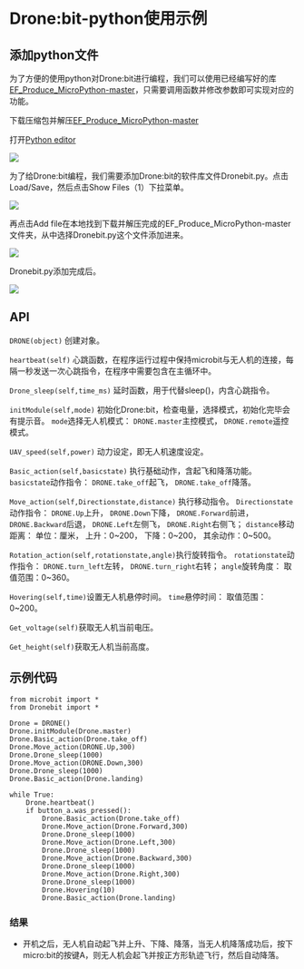 # Drone:bit-python使用示例

## 添加python文件

为了方便的使用python对Drone:bit进行编程，我们可以使用已经编写好的库[EF_Produce_MicroPython-master](https://github.com/elecfreaks/EF_Produce_MicroPython/archive/refs/heads/master.zip)，只需要调用函数并修改参数即可实现对应的功能。

下载压缩包并解压[EF_Produce_MicroPython-master](https://github.com/elecfreaks/EF_Produce_MicroPython/archive/refs/heads/master.zip)

打开[Python editor](https://python.microbit.org/v/2.0)

![](./images/AI-py-01.png)

为了给Drone:bit编程，我们需要添加Drone:bit的软件库文件Dronebit.py。点击Load/Save，然后点击Show Files（1）下拉菜单。


![](./images/AI-py-02.png)

再点击Add file在本地找到下载并解压完成的EF_Produce_MicroPython-master文件夹，从中选择Dronebit.py这个文件添加进来。

![](./images/AI-py-03.png)

Dronebit.py添加完成后。

![](./images/AI-py-04.png)

## API

`DRONE(object)`
创建对象。

`heartbeat(self)`
心跳函数，在程序运行过程中保持microbit与无人机的连接，每隔一秒发送一次心跳指令，在程序中需要包含在主循环中。

`Drone_sleep(self,time_ms)`
延时函数，用于代替sleep()，内含心跳指令。

`initModule(self,mode)`
初始化Drone:bit，检查电量，选择模式，初始化完毕会有提示音。
`mode`选择无人机模式：
        `DRONE.master`主控模式，
        `DRONE.remote`遥控模式。

`UAV_speed(self,power)`
动力设定，即无人机速度设定。

`Basic_action(self,basicstate)`
执行基础动作，含起飞和降落功能。
`basicstate`动作指令：
        `DRONE.take_off`起飞，
        `DRONE.take_off`降落。 

`Move_action(self,Directionstate,distance)`
执行移动指令。
`Directionstate`动作指令：
        `DRONE.Up`上升，
        `DRONE.Down`下降，
        `DRONE.Forward`前进，
        `DRONE.Backward`后退，
        `DRONE.Left`左侧飞，
        `DRONE.Right`右侧飞；
`distance`移动距离：
        单位：厘米，
        上升：0~200，
        下降：0~200，
        其余动作：0~500。

`Rotation_action(self,rotationstate,angle)`执行旋转指令。
`rotationstate`动作指令：
        `DRONE.turn_left`左转，
        `DRONE.turn_right`右转；
`angle`旋转角度：
        取值范围：0~360。

`Hovering(self,time)`设置无人机悬停时间。
`time`悬停时间：
        取值范围：0~200。

`Get_voltage(self)`获取无人机当前电压。

`Get_height(self)`获取无人机当前高度。


## 示例代码
```
from microbit import *
from Dronebit import *

Drone = DRONE()
Drone.initModule(Drone.master)
Drone.Basic_action(Drone.take_off)
Drone.Move_action(DRONE.Up,300)
Drone.Drone_sleep(1000)
Drone.Move_action(DRONE.Down,300) 
Drone.Drone_sleep(1000)
Drone.Basic_action(Drone.landing)

while True:
    Drone.heartbeat()
    if button_a.was_pressed():
        Drone.Basic_action(Drone.take_off)
        Drone.Move_action(Drone.Forward,300)
        Drone.Drone_sleep(1000)
        Drone.Move_action(Drone.Left,300)
        Drone.Drone_sleep(1000)
        Drone.Move_action(Drone.Backward,300)
        Drone.Drone_sleep(1000)
        Drone.Move_action(Drone.Right,300)
        Drone.Drone_sleep(1000)
        Drone.Hovering(10)
        Drone.Basic_action(Drone.landing)

```
### 结果
- 开机之后，无人机自动起飞并上升、下降、降落，当无人机降落成功后，按下micro:bit的按键A，则无人机会起飞并按正方形轨迹飞行，然后自动降落。